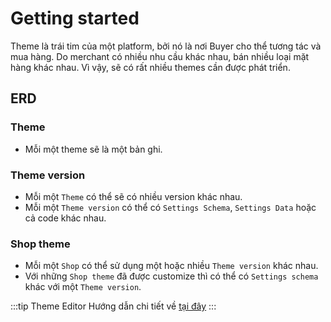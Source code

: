# Getting started
Theme là trái tim của một platform, bởi nó là nơi Buyer cho thể tương tác và mua hàng.
Do merchant có nhiều nhu cầu khác nhau, bán nhiều loại mặt hàng khác nhau. Vì vậy, sẽ có
rất nhiều themes cần được phát triển.


## ERD
### Theme
- Mỗi một theme sẽ là một bản ghi.

### Theme version
- Mỗi một `Theme` có thể sẽ có nhiều version khác nhau.
- Mỗi một `Theme version` có thể có `Settings Schema`, `Settings Data` hoặc cả code khác nhau.

### Shop theme
- Mỗi một `Shop` có thể sử dụng một hoặc nhiều `Theme version` khác nhau.
- Với những `Shop theme` đã được customize thì có thể có `Settings schema` khác với một `Theme version`.

:::tip Theme Editor
Hướng dẫn chi tiết về [tại đây](/theme/editor)
:::
